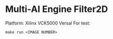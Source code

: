 # Multi-AI Engine Filter2D
Platform: Xilinx VCK5000 Versal
For test:
```shell
make run <IMAGE NUMBER>
```
